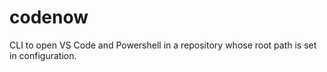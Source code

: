 # codenow
CLI to open VS Code and Powershell in a repository whose root path is set in configuration.
